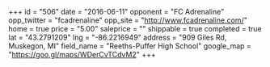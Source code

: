 +++
id = "506"
date = "2016-06-11"
opponent = "FC Adrenaline"
opp_twitter = "fcadrenaline"
opp_site = "http://www.fcadrenaline.com/"
home = true
price = "5.00"
saleprice = ""
shippable = true
completed = true
lat = "43.2791209"
lng = "-86.2216949"
address = "909 Giles Rd, Muskegon, MI"
field_name = "Reeths-Puffer High School"
google_map = "https://goo.gl/maps/WDerCvTCdvM2"
+++
